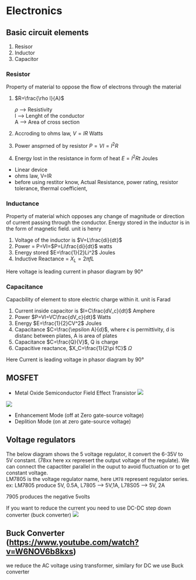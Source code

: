 # Electronics

## Basic circuit elements
1. Resisor
1. Inductor
1. Capacitor

### Resistor
Property of material to oppose the flow of electrons through the material

1. $R=\frac{\rho l}{A}$

    $\rho$ --> Resistivity\
    l --> Lenght of the conductor\
    A --> Area of cross section

1. Accroding to ohms law, $V=IR$ Watts

1. Power ansprned of by resistor $P=VI=I^2 R$
1. Energy lost in the resistance in form of heat $E=I^2Rt$ Joules

- Linear device
- ohms law, V=IR
- before using restitor know, Actual Resistance, power rating, resistor tolerance, thermal coefficient,

### Inductance
Property of material which opposes any change of magnitude or direction of current passing through the conductor. Energy stored in the inductor is in the form of magnetic field. unit is henry

1. Voltage of the inductor is $V=L\frac{di}{dt}$
1. Power = P=VI=$P=Li\frac{di}{dt}$ watts
1. Energy stored $E=\frac{1}{2}Li^2$ Joules
1. Inductive Reactance = $X_L = 2\pi fL$

Here voltage is leading current in phasor diagram by 90&deg;

### Capacitance
Capacbility of element to store electric charge within it. unit is Farad

1. Current inside capacitor is $I=C\frac{dV_c}{dt}$ Amphere
1. Power $P=VI=VC\frac{dV_c}{dt}$ Watts
1. Energy $E=\frac{1}{2}CV^2$ Joules
1. Capacitance $C=\frac{\epsilon A}{d}$, where $\epsilon$ is permittivity, d is distanc between plates, A is area of plates
1. Capacitance $C=\frac{Q}{V}$, Q is charge
1. Capacitive reactance, $X_C=\frac{1}{2\pi fC}$ $\Omega$

Here Current is leading voltage in phasor diagram by 90&deg;


## MOSFET
- Metal Oxide Semiconductor Field Effect Transistor
![](https://www.lesics.com/Working-of-Transistors/mosfet.jpg)

![](https://www.electricaltechnology.org/wp-content/uploads/2021/06/MOSFET-Working-Types-Operation-Advantages-and-Applications.png)
 - Enhancement Mode (off at Zero gate-source voltage)
 - Deplition Mode (on at zero gate-source voltage)

## Voltage regulators  
The below diagram shows the 5 voltage regulator, it convert the 6-35V to 5V constant. (78xx here xx represert the output voltage of the regulate). We can connect the capactiter parallel in the ouput to avoid fluctuation or to get constant voltage.  
LM7805 is the voltage regulator name, here `LM78` represent regulator series. ex: LM7805 produce 5V, 0.5A, L7805 --> 5V,1A, L78S05 --> 5V, 2A  

7905 produces the negative 5volts

If you want to reduce the current you need to use DC-DC step down converter (buck converter)
![](https://components101.com/sites/default/files/component_pin/7805-Voltage-Regulator-Pinout.png)

## Buck Converter (https://www.youtube.com/watch?v=W6NOV6b8kxs)
we reduce the AC voltage using transformer, similary for DC we use Buck converter